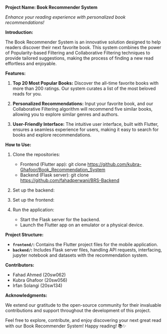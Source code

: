**Project Name: Book Recommender System**

_Enhance your reading experience with personalized book recommendations!_

**Introduction:**

The Book Recommender System is an innovative solution designed to help readers discover their next favorite book. This system combines the power of Popularity-based Filtering and Collaborative Filtering techniques to provide tailored suggestions, making the process of finding a new read effortless and enjoyable.

**Features:**

1. **Top 20 Most Popular Books:** Discover the all-time favorite books with more than 200 ratings. Our system curates a list of the most beloved reads for you.

2. **Personalized Recommendations:** Input your favorite book, and our Collaborative Filtering algorithm will recommend five similar books, allowing you to explore similar genres and authors.

3. **User-Friendly Interface:** The intuitive user interface, built with Flutter, ensures a seamless experience for users, making it easy to search for books and explore recommendations.

**How to Use:**

1. Clone the repositories:

   - Frontend (Flutter app):
     git clone https://github.com/kubra-Ghafoor/Book_Recommendation_System
   - Backend (Flask server):
     git clone https://github.com/fahadperwani/BRS-Backend

2. Set up the backend:

3. Set up the frontend:

4. Run the application:
   - Start the Flask server for the backend.
   - Launch the Flutter app on an emulator or a physical device.

**Project Structure:**

- **`frontend/`:** Contains the Flutter project files for the mobile application.
- **`backend/`:** Includes Flask server files, handling API requests, interfacing, jupyter notebook and datasets with the recommendation system.

**Contributors:**

- Fahad Ahmed (20sw062)
- Kubra Ghafoor (20sw056)
- Irfan Solangi (20sw134)

**Acknowledgments:**

We extend our gratitude to the open-source community for their invaluable contributions and support throughout the development of this project.

Feel free to explore, contribute, and enjoy discovering your next great read with our Book Recommender System! Happy reading! 📚✨
